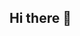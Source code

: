 ## Hi there 👋

<!--
**Cartiistired/Cartiistired** is a ✨ _special_ ✨ repository because its `README.md` (this file) appears on your GitHub profile.

Here are some ideas to get you started:

- 🔭 I’m currently working on ... some python projects, trying to create a chatbot basically 
- 🌱 I’m currently learning ... python, swift, java script, html, css
- 👯 I’m looking to collaborate on ... projects
- 🤔 I’m looking for help with ...
- 💬 Ask me about ...
- 📫 How to reach me: ... 
- 😄 Pronouns: ... he/him
- ⚡ Fun fact: ...i'm 17
-->
